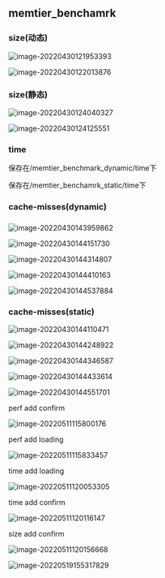 ## memtier_benchamrk

### size(动态)

![image-20220430121953393](pic.assets/image-20220430121953393.png)

![image-20220430122013876](pic.assets/image-20220430122013876.png)

### size(静态)

![image-20220430124040327](pic.assets/image-20220430124040327.png)

![image-20220430124125551](pic.assets/image-20220430124125551.png)

### time

保存在/memtier_benchmark_dynamic/time下

保存在/memtier_benchamrk_static/time下



### cache-misses(dynamic)

### 

![image-20220430143959862](pic.assets/image-20220430143959862.png)

![image-20220430144151730](pic.assets/image-20220430144151730.png)

![image-20220430144314807](pic.assets/image-20220430144314807.png)

![image-20220430144410163](pic.assets/image-20220430144410163.png)

![image-20220430144537884](pic.assets/image-20220430144537884.png)



### cache-misses(static)

![image-20220430144110471](pic.assets/image-20220430144110471.png)

![image-20220430144248922](pic.assets/image-20220430144248922.png)

![image-20220430144346587](pic.assets/image-20220430144346587.png)

![image-20220430144433614](pic.assets/image-20220430144433614.png)

![image-20220430144551701](pic.assets/image-20220430144551701.png)



perf add confirm

![image-20220511115800176](pic.assets/image-20220511115800176.png)



perf add loading

![image-20220511115833457](pic.assets/image-20220511115833457.png)



time add loading

![image-20220511120053305](pic.assets/image-20220511120053305.png)



time add confirm

![image-20220511120116147](pic.assets/image-20220511120116147.png)



size add confirm

![image-20220511120156668](pic.assets/image-20220511120156668.png)



![image-20220519155317829](pic.assets/image-20220519155317829.png)
